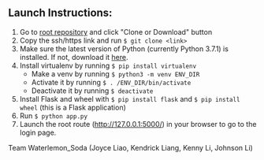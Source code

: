 ## Launch Instructions:
1. Go to [root repository](https://github.com/joyceliaoo/Waterlemon_Soda) and click "Clone or Download" button
2. Copy the ssh/https link and run `$ git clone <link>`
3. Make sure the latest version of Python (currently Python 3.7.1) is installed. If not, download it [here](https://www.python.org/downloads/).
4. Install virtualenv by running `$ pip install virtualenv`
   * Make a venv by running `$ python3 -m venv ENV_DIR`
   * Activate it by running `$ . /ENV_DIR/bin/activate`
   * Deactivate it by running `$ deactivate`
5. Install Flask and wheel with `$ pip install flask` and `$ pip install wheel` (this is a Flask application)
6. Run `$ python app.py`
7. Launch the root route (http://127.0.0.1:5000/) in your browser to go to the login page.

Team Waterlemon_Soda (Joyce Liao, Kendrick Liang, Kenny Li, Johnson Li)
